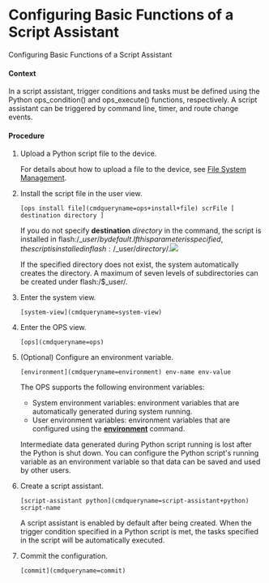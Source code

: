 Configuring Basic Functions of a Script Assistant
=================================================

Configuring Basic Functions of a Script Assistant

#### Context

In a script assistant, trigger conditions and tasks must be defined using the Python ops\_condition() and ops\_execute() functions, respectively. A script assistant can be triggered by command line, timer, and route change events.


#### Procedure

1. Upload a Python script file to the device. 
   
   
   
   For details about how to upload a file to the device, see [File System Management](vrp_file_cfg_0001.html).
2. Install the script file in the user view.
   
   
   ```
   [ops install file](cmdqueryname=ops+install+file) scrFile [ destination directory ]
   ```
   If you do not specify **destination** *directory* in the command, the script is installed in flash:/$\_user/ by default. If this parameter is specified, the script is installed in flash:/$\_user/*directory*/.![](public_sys-resources/note_3.0-en-us.png) 
   
   If the specified directory does not exist, the system automatically creates the directory. A maximum of seven levels of subdirectories can be created under flash:/$\_user/.
3. Enter the system view.
   
   
   ```
   [system-view](cmdqueryname=system-view)
   ```
4. Enter the OPS view.
   
   
   ```
   [ops](cmdqueryname=ops)
   ```
5. (Optional) Configure an environment variable.
   
   
   ```
   [environment](cmdqueryname=environment) env-name env-value
   ```
   The OPS supports the following environment variables:
   * System environment variables: environment variables that are automatically generated during system running.
   * User environment variables: environment variables that are configured using the [**environment**](cmdqueryname=environment) command.
   
   Intermediate data generated during Python script running is lost after the Python is shut down. You can configure the Python script's running variable as an environment variable so that data can be saved and used by other users.
6. Create a script assistant.
   
   
   ```
   [script-assistant python](cmdqueryname=script-assistant+python) script-name
   ```
   
   A script assistant is enabled by default after being created. When the trigger condition specified in a Python script is met, the tasks specified in the script will be automatically executed.
7. Commit the configuration.
   
   
   ```
   [commit](cmdqueryname=commit)
   ```